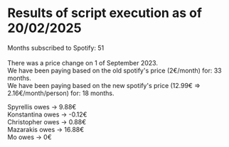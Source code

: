 # Results of script execution as of 20/02/2025

Months subscribed to Spotify: 51 <br>
<br>
There was a price change on 1 of September 2023. <br>
We have been paying based on the old spotify's price (2€/month) for: 33 months.<br>
We have been paying based on the new spotify's price (12.99€ => 2.16€/month/person) for: 18 months.<br>

Spyrellis  owes -> 9.88€ <br>
Konstantina  owes -> -0.12€ <br>
Christopher  owes -> 0.88€ <br>
Mazarakis  owes -> 16.88€ <br>
Mo  owes -> 0€ <br>
